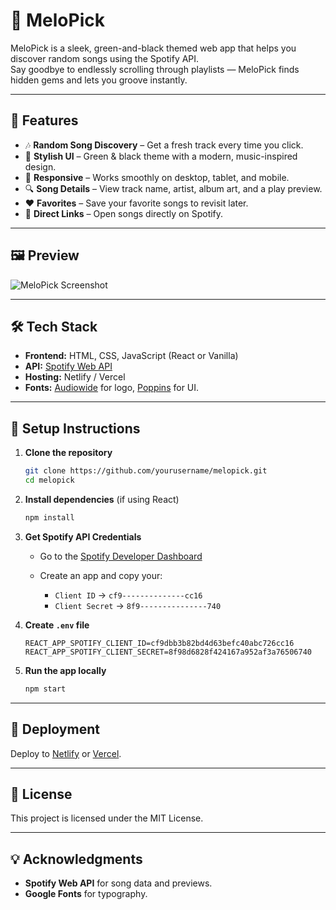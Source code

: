 # 🎵 MeloPick

MeloPick is a sleek, green-and-black themed web app that helps you discover random songs using the Spotify API.  
Say goodbye to endlessly scrolling through playlists — MeloPick finds hidden gems and lets you groove instantly.

---

## 🌟 Features

- 🎶 **Random Song Discovery** – Get a fresh track every time you click.
- 🎨 **Stylish UI** – Green & black theme with a modern, music-inspired design.
- 📱 **Responsive** – Works smoothly on desktop, tablet, and mobile.
- 🔍 **Song Details** – View track name, artist, album art, and a play preview.
- ❤️ **Favorites** – Save your favorite songs to revisit later.
- 🔗 **Direct Links** – Open songs directly on Spotify.

---

## 🖼 Preview
![MeloPick Screenshot](./screenshot.png)

---

## 🛠 Tech Stack

- **Frontend:** HTML, CSS, JavaScript (React or Vanilla)
- **API:** [Spotify Web API](https://developer.spotify.com/documentation/web-api/)
- **Hosting:** Netlify / Vercel
- **Fonts:** [Audiowide](https://fonts.google.com/specimen/Audiowide) for logo, [Poppins](https://fonts.google.com/specimen/Poppins) for UI.

---

## 🔑 Setup Instructions

1. **Clone the repository**
   ```bash
   git clone https://github.com/yourusername/melopick.git
   cd melopick
   ```

2. **Install dependencies** (if using React)

   ```bash
   npm install
   ```

3. **Get Spotify API Credentials**

   * Go to the [Spotify Developer Dashboard](https://developer.spotify.com/dashboard/)
   * Create an app and copy your:

     * `Client ID` → `cf9--------------cc16`
     * `Client Secret` → `8f9---------------740`

4. **Create `.env` file**

   ```env
   REACT_APP_SPOTIFY_CLIENT_ID=cf9dbb3b82bd4d63befc40abc726cc16
   REACT_APP_SPOTIFY_CLIENT_SECRET=8f98d6828f424167a952af3a76506740
   ```

5. **Run the app locally**

   ```bash
   npm start
   ```

---

## 🚀 Deployment

Deploy to [Netlify](https://www.netlify.com/) or [Vercel](https://vercel.com/).

---

## 📜 License

This project is licensed under the MIT License.

---

## 💡 Acknowledgments

* **Spotify Web API** for song data and previews.
* **Google Fonts** for typography.
